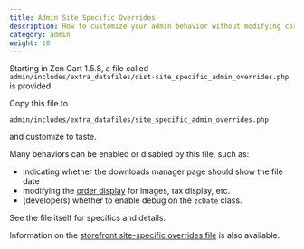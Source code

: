 ```yaml
---
title: Admin Site Specific Overrides 
description: How to customize your admin behavior without modifying core files
category: admin 
weight: 10
---
```


Starting in Zen Cart 1.5.8, a file called `admin/includes/extra_datafiles/dist-site_specific_admin_overrides.php` is provided.  

Copy this file to 

`admin/includes/extra_datafiles/site_specific_admin_overrides.php`

and customize to taste. 

Many behaviors can be enabled or disabled by this file, such as:
- indicating whether the downloads manager page should show the file date
- modifying the [order display](/user/admin_pages/customers/order_display_options/) for images, tax display, etc. 
- (developers) whether to enable debug on the `zcDate` class.

See the file itself for specifics and details.

Information on the [storefront site-specific overrides file](/user/customizing/site_specific_overrides/) is also available. 
